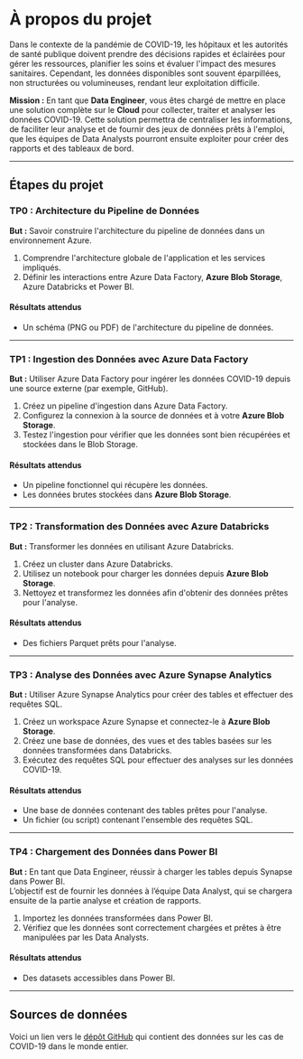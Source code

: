 # À propos du projet

Dans le contexte de la pandémie de COVID-19, les hôpitaux et les autorités de santé publique doivent prendre des décisions rapides et éclairées pour gérer les ressources, planifier les soins et évaluer l'impact des mesures sanitaires. Cependant, les données disponibles sont souvent éparpillées, non structurées ou volumineuses, rendant leur exploitation difficile.

**Mission :** En tant que **Data Engineer**, vous êtes chargé de mettre en place une solution complète sur le **Cloud** pour collecter, traiter et analyser les données COVID-19. Cette solution permettra de centraliser les informations, de faciliter leur analyse et de fournir des jeux de données prêts à l'emploi, que les équipes de Data Analysts pourront ensuite exploiter pour créer des rapports et des tableaux de bord.

---

## Étapes du projet

### TP0 : Architecture du Pipeline de Données

**But :** Savoir construire l'architecture du pipeline de données dans un environnement Azure.

1. Comprendre l'architecture globale de l'application et les services impliqués.
2. Définir les interactions entre Azure Data Factory, **Azure Blob Storage**, Azure Databricks et Power BI.

#### Résultats attendus

- Un schéma (PNG ou PDF) de l'architecture du pipeline de données.

---

### TP1 : Ingestion des Données avec Azure Data Factory

**But :** Utiliser Azure Data Factory pour ingérer les données COVID-19 depuis une source externe (par exemple, GitHub).

1. Créez un pipeline d'ingestion dans Azure Data Factory.
2. Configurez la connexion à la source de données et à votre **Azure Blob Storage**.
3. Testez l'ingestion pour vérifier que les données sont bien récupérées et stockées dans le Blob Storage.

#### Résultats attendus

- Un pipeline fonctionnel qui récupère les données.
- Les données brutes stockées dans **Azure Blob Storage**.

---

### TP2 : Transformation des Données avec Azure Databricks

**But :** Transformer les données en utilisant Azure Databricks.

1. Créez un cluster dans Azure Databricks.
2. Utilisez un notebook pour charger les données depuis **Azure Blob Storage**.
3. Nettoyez et transformez les données afin d'obtenir des données prêtes pour l'analyse.

#### Résultats attendus

- Des fichiers Parquet prêts pour l'analyse.

---

### TP3 : Analyse des Données avec Azure Synapse Analytics

**But :** Utiliser Azure Synapse Analytics pour créer des tables et effectuer des requêtes SQL.

1. Créez un workspace Azure Synapse et connectez-le à **Azure Blob Storage**.
2. Créez une base de données, des vues et des tables basées sur les données transformées dans Databricks.
3. Exécutez des requêtes SQL pour effectuer des analyses sur les données COVID-19.

#### Résultats attendus

- Une base de données contenant des tables prêtes pour l'analyse.
- Un fichier (ou script) contenant l'ensemble des requêtes SQL.

---

### TP4 : Chargement des Données dans Power BI

**But :** En tant que Data Engineer, réussir à charger les tables depuis Synapse dans Power BI.  
L’objectif est de fournir les données à l’équipe Data Analyst, qui se chargera ensuite de la partie analyse et création de rapports.

1. Importez les données transformées dans Power BI.
2. Vérifiez que les données sont correctement chargées et prêtes à être manipulées par les Data Analysts.

#### Résultats attendus

- Des datasets accessibles dans Power BI.

---

## Sources de données

Voici un lien vers le [dépôt GitHub](https://github.com/owid/covid-19-data/tree/master/public/data) qui contient des données sur les cas de COVID-19 dans le monde entier.
